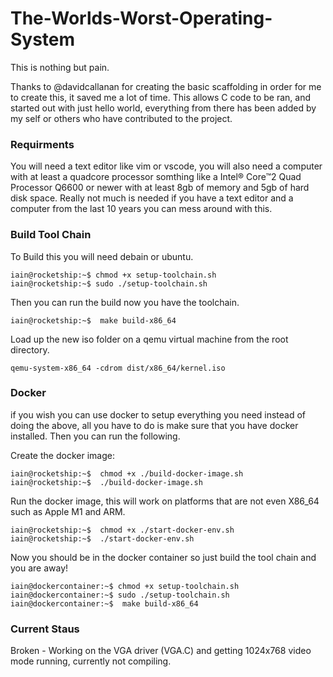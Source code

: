 # The-Worlds-Worst-Operating-System
This is nothing but pain.


Thanks to @davidcallanan for creating the basic scaffolding in order for me to create this, it saved me a lot of time. This allows C code to be ran, and started out with just hello world, everything from there has been added by my self or others who have contributed to the project. 

### Requirments 

You will need a text editor like vim or vscode, you will also need a computer with at least a quadcore processor somthing like a Intel® Core™2 Quad Processor Q6600 or newer with at least 8gb of memory and 5gb of hard disk space. Really not much is needed if you have a text editor and a computer from the last 10 years you can mess around with this.



### Build Tool Chain

To Build this you will need debain or ubuntu.

```console
iain@rocketship:~$ chmod +x setup-toolchain.sh
iain@rocketship:~$ sudo ./setup-toolchain.sh

```

Then you can run the build now you have the toolchain.

```console
iain@rocketship:~$  make build-x86_64
```

Load up the new iso folder on a qemu virtual machine from the root directory. 

```console
qemu-system-x86_64 -cdrom dist/x86_64/kernel.iso
```

### Docker

if you wish you can use docker to setup everything you need instead of doing the above, all you have to do is make sure that you have docker installed. 
Then you can run the following.

Create the docker image:

```console
iain@rocketship:~$  chmod +x ./build-docker-image.sh
iain@rocketship:~$  ./build-docker-image.sh
```

Run the docker image, this will work on platforms that are not even X86_64 such as Apple M1 and ARM.

```console
iain@rocketship:~$  chmod +x ./start-docker-env.sh
iain@rocketship:~$  ./start-docker-env.sh
```

Now you should be in the docker container so just build the tool chain and you are away!

```console
iain@dockercontainer:~$ chmod +x setup-toolchain.sh
iain@dockercontainer:~$ sudo ./setup-toolchain.sh
iain@dockercontainer:~$  make build-x86_64
```

### Current Staus 

Broken - Working on the VGA driver (VGA.C) and getting 1024x768 video mode running, currently not compiling. 
